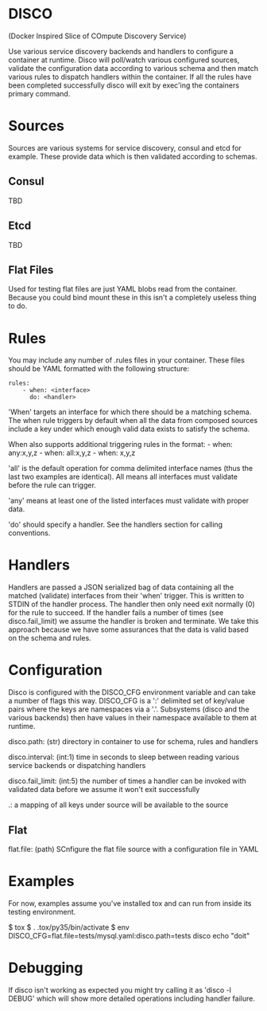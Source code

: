 DISCO
=====

(Docker Inspired Slice of COmpute Discovery Service)

Use various service discovery backends and handlers to configure a container at
runtime. Disco will poll/watch various configured sources, validate the
configuration data according to various schema and then match various rules to
dispatch handlers within the container. If all the rules have been completed
successfully disco will exit by exec'ing the containers primary command.

Sources
=======

Sources are various systems for service discovery, consul and etcd for example.
These provide data which is then validated according to schemas.

Consul
------

TBD

Etcd
----

TBD

Flat Files
----------

Used for testing flat files are just YAML blobs read from the container.
Because you could bind mount these in this isn't a completely useless thing to
do.

Rules
=====

You may include any number of .rules files in your container. These files
should be YAML formatted with the following structure:

    rules:
        - when: <interface>
          do: <handler>

'When' targets an interface for which there should be a matching schema. The
when rule triggers by default when all the data from composed sources include a
key under which enough valid data exists to satisfy the schema.

When also supports additional triggering rules in the format:
    - when: any:x,y,z
    - when: all:x,y,z
    - when: x,y,z

'all' is the default operation for comma delimited interface names (thus the
last two examples are identical). All means all interfaces must validate before
the rule can trigger.

'any' means at least one of the listed interfaces must validate with proper data.

'do' should specify a handler. See the handlers section for calling conventions.

Handlers
========
Handlers are passed a JSON serialized bag of data containing all the matched
(validate) interfaces from their 'when' trigger. This is written to STDIN of the 
handler process. The handler then only need exit normally (0) for the rule to
succeed. If the handler fails a number of times (see disco.fail_limit) we assume
the handler is broken and terminate. We take this approach because we have some
assurances that the data is valid based on the schema and rules.



Configuration
=============

Disco is configured with the DISCO_CFG environment variable and can take a
number of flags this way. DISCO_CFG is a ':' delimited set of key/value pairs
where the keys are namespaces via a '.'. Subsystems (disco and the various
backends) then have values in their namespace available to them at runtime.


  disco.path: (str) directory in container to use for schema, rules and
  handlers

  disco.interval: (int:1) time in seconds to sleep between reading various
  service backends or dispatching handlers

  disco.fail_limit: (int:5) the number of times a handler can be invoked with
  validated data before we assume it won't exit successfully


  <source>.<key>: a mapping of all keys under source will be available to the
  source 


  Flat
  ----
  flat.file: (path) SCnfigure the flat file source with a configuration file in YAML



Examples
========

For now, examples assume you've installed tox and can run from inside its
testing environment. 

$ tox
$ . .tox/py35/bin/activate
$ env DISCO_CFG=flat.file=tests/mysql.yaml:disco.path=tests disco echo "doit"



Debugging
=========

If disco isn't working as expected you might try calling it as 'disco -l DEBUG'
which will show more detailed operations including handler failure.
